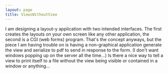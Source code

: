 ```yaml
---
layout: page
title: ViewsWithoutView
---
```


I am designing a layout-y application with two intended interfaces.  The first creates the layouts on your own screen like any other application, the second is a CGI (web forms) program.  That's the concept anyways, but the piece I am having trouble on is having a non-graphical application generate the view and serialize to pdf to send in response to the form.  (I don't want windows popping up on the server all the time...)  Is there a nice way to tell a view to print itself to a file without the view being visible or contained in a window or anything...
